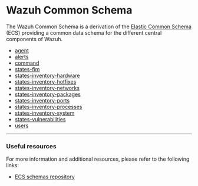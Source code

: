 # Wazuh Common Schema

The Wazuh Common Schema is a derivation of the [Elastic Common Schema](https://www.elastic.co/guide/en/ecs/current/ecs-field-reference.html) (ECS) providing a common data schema for the different central components of Wazuh.

- [agent](https://github.com/wazuh/wazuh-indexer-plugins/blob/main/ecs/agent/docs/README.md)
- [alerts](https://github.com/wazuh/wazuh-indexer-plugins/blob/main/ecs/alerts/docs/README.md)
- [command](https://github.com/wazuh/wazuh-indexer-plugins/blob/main/ecs/command/docs/README.md)
- [states-fim](https://github.com/wazuh/wazuh-indexer-plugins/blob/main/ecs/states-fim/docs/README.md)
- [states-inventory-hardware](https://github.com/wazuh/wazuh-indexer-plugins/blob/main/ecs/states-inventory-hardware/docs/README.md#states-inventory-hardware-invent)
- [states-inventory-hotfixes](https://github.com/wazuh/wazuh-indexer-plugins/blob/main/ecs/states-inventory-hotfixes/docs/README.md)
- [states-inventory-networks](https://github.com/wazuh/wazuh-indexer-plugins/blob/main/ecs/states-inventory-networks/docs/README.md)
- [states-inventory-packages](https://github.com/wazuh/wazuh-indexer-plugins/blob/main/ecs/states-inventory-packages/docs/README.md)
- [states-inventory-ports](https://github.com/wazuh/wazuh-indexer-plugins/blob/main/ecs/states-inventory-ports/docs/README.md)
- [states-inventory-processes](https://github.com/wazuh/wazuh-indexer-plugins/blob/main/ecs/states-inventory-processes/docs/README.md)
- [states-inventory-system](https://github.com/wazuh/wazuh-indexer-plugins/blob/main/ecs/states-inventory-system/docs/README.md)
- [states-vulnerabilities](https://github.com/wazuh/wazuh-indexer-plugins/blob/main/ecs/states-vulnerabilities/docs/README.md)
- [users](https://github.com/wazuh/wazuh-indexer-plugins/blob/main/ecs/users/docs/README.md)

---

### Useful resources
For more information and additional resources, please refer to the following links:
- [ECS schemas repository](https://github.com/elastic/ecs/tree/main/schemas)
